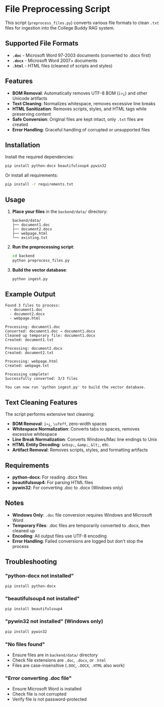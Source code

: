 # File Preprocessing Script

This script (`preprocess_files.py`) converts various file formats to clean `.txt` files for ingestion into the College Buddy RAG system.

## Supported File Formats

- **`.doc`** - Microsoft Word 97-2003 documents (converted to .docx first)
- **`.docx`** - Microsoft Word 2007+ documents
- **`.html`** - HTML files (cleaned of scripts and styles)

## Features

- **BOM Removal**: Automatically removes UTF-8 BOM (`ï»¿`) and other Unicode artifacts
- **Text Cleaning**: Normalizes whitespace, removes excessive line breaks
- **HTML Sanitization**: Removes scripts, styles, and HTML tags while preserving content
- **Safe Conversion**: Original files are kept intact, only `.txt` files are created
- **Error Handling**: Graceful handling of corrupted or unsupported files

## Installation

Install the required dependencies:

```bash
pip install python-docx beautifulsoup4 pywin32
```

Or install all requirements:

```bash
pip install -r requirements.txt
```

## Usage

1. **Place your files** in the `backend/data/` directory:
   ```
   backend/data/
   ├── document1.doc
   ├── document2.docx
   ├── webpage.html
   └── existing.txt
   ```

2. **Run the preprocessing script**:
   ```bash
   cd backend
   python preprocess_files.py
   ```

3. **Build the vector database**:
   ```bash
   python ingest.py
   ```

## Example Output

```
Found 3 files to process:
  - document1.doc
  - document2.docx
  - webpage.html

Processing: document1.doc
Converted: document1.doc → document1.docx
Cleaned up temporary file: document1.docx
Created: document1.txt

Processing: document2.docx
Created: document2.txt

Processing: webpage.html
Created: webpage.txt

Processing complete!
Successfully converted: 3/3 files

You can now run 'python ingest.py' to build the vector database.
```

## Text Cleaning Features

The script performs extensive text cleaning:

- **BOM Removal**: `ï»¿`, `\ufeff`, zero-width spaces
- **Whitespace Normalization**: Converts tabs to spaces, removes excessive whitespace
- **Line Break Normalization**: Converts Windows/Mac line endings to Unix
- **HTML Entity Decoding**: `&nbsp;`, `&amp;`, `&lt;`, etc.
- **Artifact Removal**: Removes scripts, styles, and formatting artifacts

## Requirements

- **python-docx**: For reading .docx files
- **beautifulsoup4**: For parsing HTML files
- **pywin32**: For converting .doc to .docx (Windows only)

## Notes

- **Windows Only**: `.doc` file conversion requires Windows and Microsoft Word
- **Temporary Files**: .doc files are temporarily converted to .docx, then cleaned up
- **Encoding**: All output files use UTF-8 encoding
- **Error Handling**: Failed conversions are logged but don't stop the process

## Troubleshooting

### "python-docx not installed"
```bash
pip install python-docx
```

### "beautifulsoup4 not installed"
```bash
pip install beautifulsoup4
```

### "pywin32 not installed" (Windows only)
```bash
pip install pywin32
```

### "No files found"
- Ensure files are in `backend/data/` directory
- Check file extensions are `.doc`, `.docx`, or `.html`
- Files are case-insensitive (`.DOC`, `.DOCX`, `.HTML` also work)

### "Error converting .doc file"
- Ensure Microsoft Word is installed
- Check file is not corrupted
- Verify file is not password-protected
